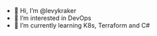 - 👋 Hi, I’m @levykraker
- 👀 I’m interested in DevOps
- 🌱 I’m currently learning K8s, Terraform and C#


<!---
levykraker/levykraker is a ✨ special ✨ repository because its `README.md` (this file) appears on your GitHub profile.
You can click the Preview link to take a look at your changes.
--->
